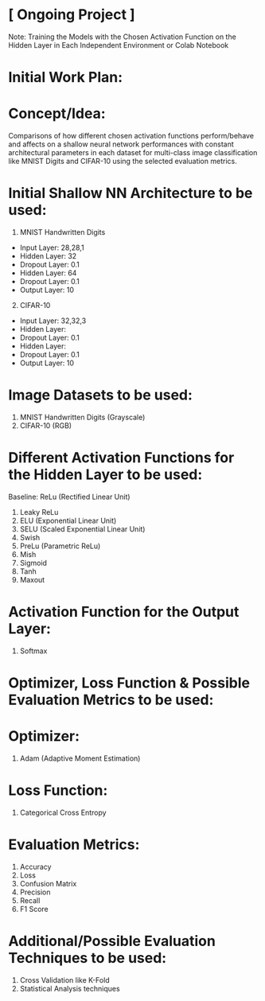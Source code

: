 #  [ Ongoing Project ]
Note: Training the Models with the Chosen Activation Function on the Hidden Layer in Each Independent Environment or Colab Notebook

# Initial Work Plan:
# Concept/Idea:
Comparisons of how different chosen activation functions perform/behave and affects on a shallow neural network performances with constant architectural parameters in each dataset for multi-class image classification like MNIST Digits and CIFAR-10 using the selected evaluation metrics.

# Initial Shallow NN Architecture to be used:
1. MNIST Handwritten Digits
- Input Layer: 28,28,1
- Hidden Layer: 32
- Dropout Layer: 0.1
- Hidden Layer: 64
- Dropout Layer: 0.1
- Output Layer: 10
  
2. CIFAR-10
- Input Layer: 32,32,3
- Hidden Layer: 
- Dropout Layer: 0.1
- Hidden Layer: 
- Dropout Layer: 0.1
- Output Layer: 10

# Image Datasets to be used:
1. MNIST Handwritten Digits (Grayscale)
2. CIFAR-10 (RGB)

# Different Activation Functions for the Hidden Layer to be used:
Baseline: ReLu (Rectified Linear Unit)
1. Leaky ReLu
2. ELU (Exponential Linear Unit)
3. SELU (Scaled Exponential Linear Unit)
4. Swish
5. PreLu (Parametric ReLu)
6. Mish
7. Sigmoid
8. Tanh
9. Maxout

# Activation Function for the Output Layer:
1. Softmax

# Optimizer, Loss Function & Possible Evaluation Metrics to be used:
# Optimizer:
1. Adam (Adaptive Moment Estimation)

# Loss Function:
1. Categorical Cross Entropy

# Evaluation Metrics:
1. Accuracy
2. Loss
3. Confusion Matrix
4. Precision
5. Recall
6. F1 Score

# Additional/Possible Evaluation Techniques to be used:
1. Cross Validation like K-Fold
2. Statistical Analysis techniques
